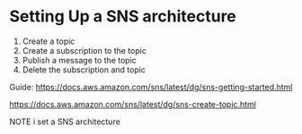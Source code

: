 # Setting Up a SNS architecture


1. Create a topic
2. Create a subscription to the topic
3. Publish a message to the topic
4. Delete the subscription and topic


Guide:
https://docs.aws.amazon.com/sns/latest/dg/sns-getting-started.html

https://docs.aws.amazon.com/sns/latest/dg/sns-create-topic.html


NOTE
i set a SNS architecture
